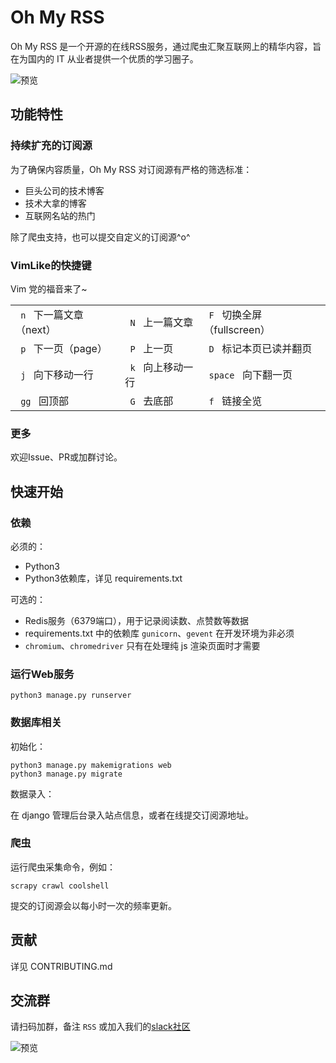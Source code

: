 # Oh My RSS
Oh My RSS 是一个开源的在线RSS服务，通过爬虫汇聚互联网上的精华内容，旨在为国内的 IT 从业者提供一个优质的学习圈子。

![预览](https://raw.githubusercontent.com/richshaw2015/oh-my-rss/master/assets/img/preview.jpg)

## 功能特性

### 持续扩充的订阅源
为了确保内容质量，Oh My RSS 对订阅源有严格的筛选标准：
- 巨头公司的技术博客
- 技术大拿的博客
- 互联网名站的热门

 除了爬虫支持，也可以提交自定义的订阅源^o^
 
### VimLike的快捷键
Vim 党的福音来了~

<table class="responsive-table">
    <tr>
        <td><code> n </code> 下一篇文章（next）</td>
        <td><code> N </code> 上一篇文章</td>
        <td><code> F </code> 切换全屏（fullscreen）</td>
    </tr>
    <tr>
        <td><code> p </code> 下一页（page）</td>
        <td><code> P </code> 上一页</td>
        <td><code> D </code> 标记本页已读并翻页</td>
    </tr>
    <tr>
        <td><code> j </code> 向下移动一行</td>
        <td><code> k </code> 向上移动一行</td>
        <td><code> space </code> 向下翻一页</td>
    </tr>
    <tr>
        <td><code> gg </code> 回顶部</td>
        <td><code> G </code> 去底部</td>
        <td><code> f </code> 链接全览</td>
    </tr>
</table>

### 更多
欢迎Issue、PR或加群讨论。

## 快速开始
### 依赖
必须的：
- Python3
- Python3依赖库，详见 requirements.txt

可选的：
- Redis服务（6379端口），用于记录阅读数、点赞数等数据
- requirements.txt 中的依赖库 `gunicorn`、`gevent` 在开发环境为非必须
- `chromium`、`chromedriver` 只有在处理纯 js 渲染页面时才需要

### 运行Web服务

```shell
python3 manage.py runserver
```

### 数据库相关

初始化：
```shell
python3 manage.py makemigrations web 
python3 manage.py migrate
```

数据录入：

在 django 管理后台录入站点信息，或者在线提交订阅源地址。

### 爬虫
运行爬虫采集命令，例如：
```shell
scrapy crawl coolshell
```

提交的订阅源会以每小时一次的频率更新。

## 贡献
详见 CONTRIBUTING.md

## 交流群
请扫码加群，备注 `RSS` 或加入我们的[slack社区](https://ohmyrss.slack.com/)

![预览](https://raw.githubusercontent.com/richshaw2015/oh-my-rss/master/assets/img/qrcode.jpg)
